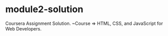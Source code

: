 # module2-solution
Coursera Assignment Solution.
~Course => HTML, CSS, and JavaScript for Web Developers.
